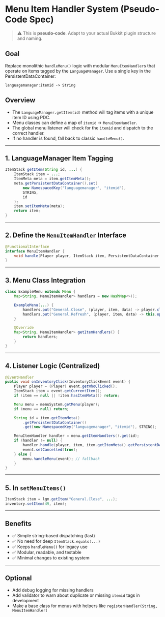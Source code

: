 # Menu Item Handler System (Pseudo-Code Spec)

> ⚠️ This is **pseudo-code**. Adapt to your actual Bukkit plugin structure and naming.

## Goal

Replace monolithic `handleMenu()` logic with modular `MenuItemHandler`s that operate on items tagged by the `LanguageManager`. Use a single key in the PersistentDataContainer:

```
languagemanager:itemid -> String
```

## Overview

- The `LanguageManager.getItem(id)` method will tag items with a unique item ID using PDC.
- Menu classes can define a map of `itemid` → `MenuItemHandler`.
- The global menu listener will check for the `itemid` and dispatch to the correct handler.
- If no handler is found, fall back to classic `handleMenu()`.

---

## 1. LanguageManager Item Tagging

```java
ItemStack getItem(String id, ...) {
    ItemStack item = ...;
    ItemMeta meta = item.getItemMeta();
    meta.getPersistentDataContainer().set(
        new NamespacedKey("languagemanager", "itemid"),
        STRING,
        id
    );
    item.setItemMeta(meta);
    return item;
}
```

---

## 2. Define the `MenuItemHandler` Interface

```java
@FunctionalInterface
interface MenuItemHandler {
    void handle(Player player, ItemStack item, PersistentDataContainer data);
}
```

---

## 3. Menu Class Integration

```java
class ExampleMenu extends Menu {
    Map<String, MenuItemHandler> handlers = new HashMap<>();

    ExampleMenu(...) {
        handlers.put("General.Close", (player, item, data) -> player.closeInventory());
        handlers.put("General.Refresh", (player, item, data) -> this.open());
    }

    @Override
    Map<String, MenuItemHandler> getItemHandlers() {
        return handlers;
    }
}
```

---

## 4. Listener Logic (Centralized)

```java
@EventHandler
public void onInventoryClick(InventoryClickEvent event) {
    Player player = (Player) event.getWhoClicked();
    ItemStack item = event.getCurrentItem();
    if (item == null || !item.hasItemMeta()) return;

    Menu menu = menuSystem.getMenu(player);
    if (menu == null) return;

    String id = item.getItemMeta()
        .getPersistentDataContainer()
        .get(new NamespacedKey("languagemanager", "itemid"), STRING);

    MenuItemHandler handler = menu.getItemHandlers().get(id);
    if (handler != null) {
        handler.handle(player, item, item.getItemMeta().getPersistentDataContainer());
        event.setCancelled(true);
    } else {
        menu.handleMenu(event); // fallback
    }
}
```

---

## 5. In `setMenuItems()`

```java
ItemStack item = lgm.getItem("General.Close", ...);
inventory.setItem(49, item);
```

---

## Benefits

- ✅ Simple string-based dispatching (fast)
- ✅ No need for deep `ItemStack.equals(...)`
- ✅ Keeps `handleMenu()` for legacy use
- ✅ Modular, readable, and testable
- ✅ Minimal changes to existing system

---

## Optional

- Add debug logging for missing handlers
- Add validator to warn about duplicate or missing `itemid` tags in development
- Make a base class for menus with helpers like `registerHandler(String, MenuItemHandler)`
